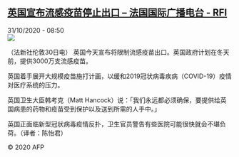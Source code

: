 <!--1604134624000-->
[英国宣布流感疫苗停止出口 – 法国国际广播电台 - RFI](http://www.rfi.fr//cn/contenu/20201031-%E8%8B%B1%E5%9B%BD%E5%AE%A3%E5%B8%83%E6%B5%81%E6%84%9F%E7%96%AB%E8%8B%97%E5%81%9C%E6%AD%A2%E5%87%BA%E5%8F%A3)
------

<div>31/10/2020 - 08:50</div><img src="https://s.rfi.fr/media/display/609b0e4e-1b4f-11eb-8c59-005056a964fe/w:310/p:16x9/health0002b.201031155002.jpg"><div class="t-content__body u-clearfix"><p>（法新社伦敦30日电）    英国今天宣布将限制流感疫苗出口。英国政府计划在冬天前，提供3000万支流感疫苗。</p><p>    英国着手展开大规模疫苗施打计画，以缓和2019冠状病毒疾病（COVID-19）疫情对医疗系统的压力。</p><p>    英国卫生大臣韩考克（Matt Hancock）说：「我们永远都必须确保，要提供给英国病患的药物和疫苗受到保护以及送到所需的人手中。」</p><p>    英国正面临新型冠状病毒疫情反扑，卫生官员警告有些医院可能很快就会不堪负荷。（译者：陈怡君）</p><p></p><p class="t-copyright">© 2020 AFP</p>        </div>
